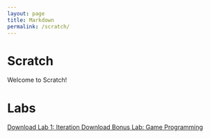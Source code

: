 ```yaml
---
layout: page
title: Markdown
permalink: /scratch/
---
```


# Scratch

Welcome to Scratch!


# Labs

<a href="/nextgenprog/scratch/Lab-iteration-1.pdf" download>
	Download Lab 1: Iteration
</a>

<a href="/nextgenprog/scratch/Game Programming with Scratch.pdf" download>
	Download Bonus Lab: Game Programming
</a>

